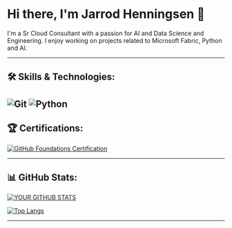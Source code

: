 # Hi there, I'm Jarrod Henningsen 👋

I'm a Sr Cloud Consultant with a passion for AI and Data Science and Engineering. I enjoy working on projects related to Microsoft Fabric, Python and AI.

---

## 🛠️ Skills & Technologies:

![Git](https://img.shields.io/badge/Git-F05032?style=for-the-badge&logo=git&logoColor=white)
![Python](https://img.shields.io/badge/Python-3776AB?style=for-the-badge&logo=python&logoColor=white)
---

## 🏆 Certifications:

[![GitHub Foundations Certification](https://www.credly.com/badges/e0b47370-5019-49d6-9247-32983dfb83d2/public_url)](https://www.credly.com/badges/e0b47370-5019-49d6-9247-32983dfb83d2/public_url)

---

## 📊 GitHub Stats:

[![YOUR GITHUB STATS](https://github-readme-stats.vercel.app/api?username=jhenningsen-incycle&show_icons=true&theme=radical)](https://github.com/anuraghazra/github-readme-stats)

[![Top Langs](https://github-readme-stats.vercel.app/api/top-langs/?username=jhenningsen-incycle&layout=compact&theme=radical)](https://github.com/anuraghazra/github-readme-stats)

---
